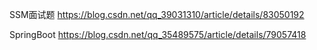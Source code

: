 SSM面试题
https://blog.csdn.net/qq_39031310/article/details/83050192

SpringBoot
https://blog.csdn.net/qq_35489575/article/details/79057418

